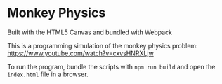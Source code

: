 # Monkey Physics
Built with the HTML5 Canvas and bundled with Webpack

This is a programming simulation of the monkey physics problem: https://www.youtube.com/watch?v=cxvsHNRXLjw

To run the program, bundle the scripts with ```npm run build``` and open the ```index.html``` file in a browser.
